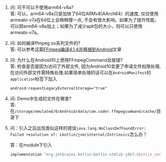 1. 问: 可不可以不使用arm64-v8a?     
   答: 可以，arm64-v8a只是加快了64位ARMv8(AArch64）的速度, 仅仅使用armeabi-v7a在64位上会稍稍慢一点, 不会有很大影响。如果为了提升性能，可以把arm64-v8a加上；如果为了减少apk包的大小，则可以只使用armeabi-v7a。

2. 问: 如何编译ffmpeg.so系列文件的?   
   答: 可以参考这篇[FFmpeg编译4.1.4并移植到Android](https://juejin.im/post/5d440504f265da03b6388ed2)文章

3. 问: 为什么在Android10上使用FFmpegCommand会报错?     
   答: 检查是否是因为访问了外部文件, 因为Android10变更了申请文件权限处理, 在访问外部文件需特殊处理,如果简单处理的话可以在`AndroidManifest`的`application`标签下加入
    ```xml
    android:requestLegacyExternalStorage="true"
    ```
   
4. 问: Demo中生成的文件在哪里?        
   答: 在`/storage/emulated/0/Android/data/com.coder.ffmpegcommand/cache/`目录下

5. 问：引入之后出现类似这样的错误`java.lang.NoClassDefFoundError: Failed resolution of: Lkotlin/jvm/internal/Intrinsics`怎么办？

   答：在module下引入
      ```groovy
      implementation "org.jetbrains.kotlin:kotlin-stdlib-jdk7:$kotlin_version"
      ```